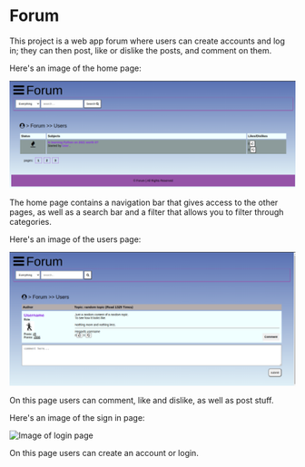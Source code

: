 # Forum

This project is a web app forum where users can create accounts and log in; they can then post, like or dislike the posts, and comment on them.

Here's an image of the home page:

![Image of home page](images/HomePage.png)

The home page contains a navigation bar that gives access to the other pages, as well as a search bar and a filter that allows you to filter through categories.

Here's an image of the users page:

![Image of users](images/Posts.png)

On this page users can comment, like and dislike, as well as post stuff.

Here's an image of the sign in page:

![Image of login page](images/Loginage.png)

On this page users can create an account or login.
